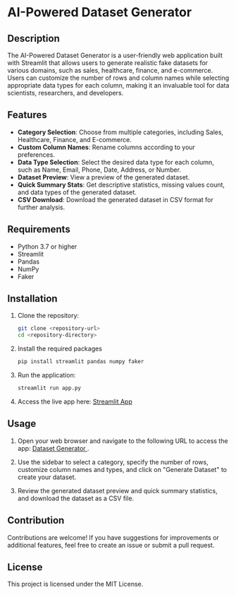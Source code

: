 # AI-Powered Dataset Generator

## Description
The AI-Powered Dataset Generator is a user-friendly web application built with Streamlit that allows users to generate realistic fake datasets for various domains, such as sales, healthcare, finance, and e-commerce. Users can customize the number of rows and column names while selecting appropriate data types for each column, making it an invaluable tool for data scientists, researchers, and developers.

## Features
- **Category Selection**: Choose from multiple categories, including Sales, Healthcare, Finance, and E-commerce.
- **Custom Column Names**: Rename columns according to your preferences.
- **Data Type Selection**: Select the desired data type for each column, such as Name, Email, Phone, Date, Address, or Number.
- **Dataset Preview**: View a preview of the generated dataset.
- **Quick Summary Stats**: Get descriptive statistics, missing values count, and data types of the generated dataset.
- **CSV Download**: Download the generated dataset in CSV format for further analysis.

## Requirements
- Python 3.7 or higher
- Streamlit
- Pandas
- NumPy
- Faker

## Installation
1. Clone the repository:
   ```bash
   git clone <repository-url>
   cd <repository-directory>
2. Install the required packages
   ```bash
   pip install streamlit pandas numpy faker

3. Run the application:
   ```bash
   streamlit run app.py

4. Access the live app here: [Streamlit App](https://dataset-generator-fizakh3n.streamlit.app/)


## Usage
1. Open your web browser and navigate to the following URL to access the app: [Dataset Generator ](<https://dataset-generator-bkh3oqq699ty8djjjwsq4q.streamlit.app/>).

2. Use the sidebar to select a category, specify the number of rows, customize column names and types, and click on "Generate Dataset" to create your dataset.

3. Review the generated dataset preview and quick summary statistics, and download the dataset as a CSV file.


## Contribution
Contributions are welcome! If you have suggestions for improvements or additional features, feel free to create an issue or submit a pull request.

## License
This project is licensed under the MIT License.
